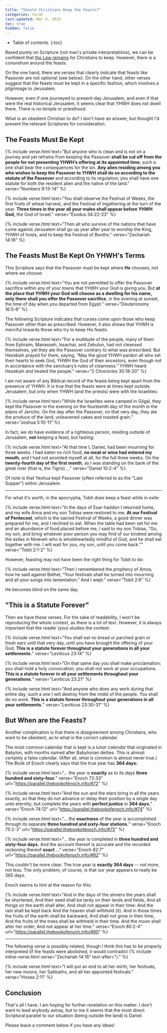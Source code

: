 ```yaml
---
title: "Should Christians Keep the Feasts?"
categories: torah
last-updated: Mar 9, 2025
toc: true
hidden: false
---
```


* Table of contents.
{:toc}

Based purely on Scripture (not man's private interpretations), we can be confident that [the Law remains](/the-law-remains) for Christians to keep. However, there is a conundrum around the feasts.

On the one hand, there are verses that clearly indicate that feasts like Passover are not optional (see below). On the other hand, other verses suggest that the feasts must be kept in a specific fashion, which involves a pilgrimage to Jerusalem.

However, even if one journeyed to present-day Jerusalem, and even if that were the real historical Jerusalem, it seems clear that YHWH does not dwell there. There is no temple or priesthood.

What is an obedient Christian to do? I don't have an answer, but thought I'd present the relevant Scriptures for consideration.

## The Feasts Must Be Kept

{% include verse.html
text="But anyone who is clean and is not on a journey and yet refrains from keeping the Passover <strong>shall be cut off from the people for not presenting YHWH’s offering at its appointed time</strong>; such a one shall bear the consequences for the sin. **Any alien residing among you who wishes to keep the Passover to YHWH shall do so according to the statute of the Passover** and according to its regulation; you shall have one statute for both the resident alien and the native of the land."
verse="Numbers 9:13-14"
%}

{% include verse.html
text="You shall observe the Festival of Weeks, the first fruits of wheat harvest, and the Festival of Ingathering at the turn of the year. **Three times in the year all your males shall appear before YHWH God,** the God of Israel."
verse="Exodus 34:22-23"
%}

{% include verse.html
text="Then all who survive of the nations that have come against Jerusalem shall go up year after year to worship the King, YHWH of hosts, and to keep the Festival of Booths."
verse="Zechariah 14:16"
%}

## The Feasts Must Be Kept On YHWH's Terms

This Scripture says that the Passover must be kept where **He** chooses, not where we choose:

{% include verse.html
text="You are not permitted to offer the Passover sacrifice within any of your towns that YHWH your God is giving you. But **at the place that YHWH your God will choose as a dwelling for his name, only there shall you offer the Passover sacrifice**, in the evening at sunset, the time of day when you departed from Egypt."
verse="Deuteronomy‬ ‭16‬:‭5‬-‭6‬"
%}

The following Scripture indicates that curses come upon those who keep Passover other than as prescribed. However, it also shows that YHWH is merciful towards those who try to keep His feasts.

{% include verse.html
text="For a multitude of the people, many of them from Ephraim, Manasseh, Issachar, and Zebulun, had not cleansed themselves, yet they ate the Passover contrary to what was prescribed. But Hezekiah prayed for them, saying, “May the good YHWH pardon all who set their hearts to seek God, YHWH the God of their ancestors, even though not in accordance with the sanctuary’s rules of cleanness.” YHWH heard Hezekiah and healed the people."
verse="2 Chronicles 30:18-20"
%}

I am not aware of any Biblical record of the feasts being kept apart from the presence of YHWH. It is true that the feasts were at times kept outside Jerusalem, but only when YHWH (and the priests) were with the Israelites:

{% include verse.html
text="While the Israelites were camped in Gilgal, they kept the Passover in the evening on the fourteenth day of the month in the plains of Jericho. On the day after the Passover, on that very day, they ate the produce of the land, unleavened cakes and roasted grain."
verse="Joshua 5:10-11"
%}

In fact, we *do* have evidence of a righteous person, residing outside of Jerusalem, **not** keeping a feast, but fasting:

{% include verse.html
text="At that time I, Daniel, had been mourning for three weeks. I had eaten no rich food, <strong>no meat or wine had entered my mouth</strong>, and I had not anointed myself at all, for the full three weeks. On the **twenty-fourth day of the first month**, as I was standing on the bank of the great river (that is, the Tigris) ..."
verse="Daniel 10:2-4"
%}

Of note is that Yeshua kept Passover (often referred to as the "Last Supper") within Jerusalem.

---

For what it's worth, in the apocrypha, Tobit does keep a feast while in exile:

{% include verse.html
text="In the days of Esar-haddon I returned home, and my wife Anna and my son Tobias were restored to me. **At our Festival of Pentecost**, which is the sacred Festival of Weeks, a good dinner was prepared for me, and I reclined to eat. When the table had been set for me and an abundance of food placed before me, I said to my son Tobias, “Go, my son, and bring whatever poor person you may find of our kindred among the exiles in Nineveh who is wholeheartedly mindful of God, and he shall eat together with me. I will wait for you, my son, until you come back.”"
verse="Tobit 2:1-2"
%}

However, feasting may not have been the right thing for Tobit to do:

{% include verse.html
text="Then I remembered the prophecy of Amos, how he said against Bethel, “Your festivals shall be turned into mourning and all your songs into lamentation.” And I wept."
verse="Tobit 2:6"
%}

He becomes blind on the same day.

## "This is a Statute Forever"

Then we have these verses. For the sake of readability, I won't be reproducing the whole context, as there is a lot of text. However, it is always important that the reader (you) studies the context.

{% include verse.html
text="You shall eat no bread or parched grain or fresh ears until that very day, until you have brought the offering of your God. **This is a statute forever throughout your generations in all your settlements.**"
verse="Leviticus 23:14"
%}

{% include verse.html
text="On that same day you shall make proclamation; you shall hold a holy convocation; you shall not work at your occupations. **This is a statute forever in all your settlements throughout your generations.**"
verse="Leviticus 23:21"
%}

{% include verse.html
text="And anyone who does any work during that entire day, such a one I will destroy from the midst of the people. You shall do no work. **This is a statute forever throughout your generations in all your settlements.**"
verse="Leviticus 23:30-31"
%}

## But When are the Feasts?

Another complication is that there is disagreement among Christians, who want to be obedient, as to what is the correct calendar.

The most common calendar that is kept is a *lunar calendar* that originated in Babylon, with months named after Babylonian deities. This is almost certainly a false calendar. (After all, what is common is almost never true.) The Book of Enoch clearly says that the true year has **364 days:**

{% include verse.html
text="... the year is **exactly** as to its days <strong>three hundred and sixty-four.</strong>"
verse="Enoch 72:33"
url="https://parallel.thebookofenoch.info/#72"
%}

{% include verse.html
text="And the sun and the stars bring in all the years exactly, so that they do not advance or delay their position by a single day unto eternity; but complete the years with <strong>perfect justice</strong> in **364 days.**"
verse="Enoch 74:12"
url="https://parallel.thebookofenoch.info/#74"
%}

{% include verse.html
text="... the **exactness** of the year is accomplished through its separate <strong>three hundred and sixty-four stations.</strong>"
verse="Enoch 75:2-3"
url="https://parallel.thebookofenoch.info/#75"
%}

{% include verse.html
text="... the year is completed in <strong>three hundred and sixty-four days.</strong> And the account thereof is accurate and the recorded reckoning thereof **exact** ..."
verse="Enoch 82:7"
url="https://parallel.thebookofenoch.info/#82"
%}

This couldn't be more clear. The true year is **exactly 364 days** -- not more, not less. The only problem, of course, is that our year appears to really be 365 days.

Enoch seems to hint at the reason for this:

{% include verse.html
text="And in the days of the sinners the years shall be shortened, And their seed shall be tardy on their lands and fields, And all things on the earth shall alter, And shall not appear in their time: And the rain shall be kept back And the heaven shall withhold (it). And in those times the fruits of the earth shall be backward, And shall not grow in their time, And the fruits of the trees shall be withheld in their time. And the moon shall alter her order, And not appear at her time."
verse="Enoch 80:2-4"
url="https://parallel.thebookofenoch.info/#80"
%}

---

The following verse is possibly related, though I think this has to be properly
interpreted (if the feasts were abolished, it would contradict {% include inline-verse.html verse="Zechariah 14:16" text-after=")." %}

{% include verse.html
text="I will put an end to all her mirth, her festivals, her new moons, her Sabbaths, and all her appointed festivals."
verse="Hosea 2:11"
%}

## Conclusion

That's all I have. I am hoping for further revelation on this matter. I don't want to lead anybody astray, but to me it seems that the most direct Scriptural parallel to our situation (being outside the land) is Daniel.

Please leave a comment below if you have any ideas!
